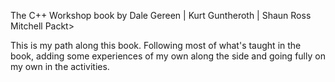 The C++ Workshop book
by Dale Gereen | Kurt Guntheroth | Shaun Ross Mitchell
Packt>

This is my path along this book. 
Following most of what's taught in the book, adding some experiences of my own along the side and going fully on my own in the activities.
